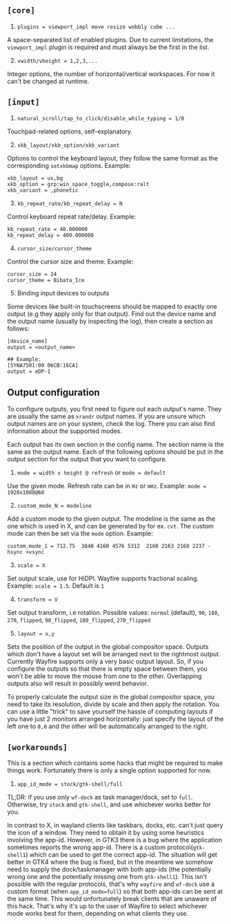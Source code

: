 ## `[core]`

1. `plugins = viewport_impl move resize wobbly cube ...`

A space-separated list of enabled plugins. Due to current limitations, the `viewport_impl` plugin is required and must always be the first in the list.

2. `vwidth/vheight = 1,2,3,...`

Integer options, the number of horizontal/vertical workspaces. For now it can't be changed at runtime.

## `[input]`

1. `natural_scroll/tap_to_click/disable_while_typing = 1/0`

Touchpad-related options, self-explanatory.

2. `xkb_layout/xkb_option/xkb_variant`

Options to control the keyboard layout, they follow the same format as the corresponding `setxkbmap` options. Example:
```
xkb_layout = us,bg
xkb_option = grp:win_space_toggle,compose:ralt
xkb_variant = ,phonetic
```

3. `kb_repeat_rate/kb_repeat_delay = N`

Control keyboard repeat rate/delay. Example:

```
kb_repeat_rate = 40.000000
kb_repeat_delay = 400.000000
```

4. `cursor_size/cursor_theme`

Control the cursor size and theme. Example:
```
cursor_size = 24
cursor_theme = Bibata_Ice
```

5. Binding input devices to outputs

Some devices like built-in touchscreens should be mapped to exactly one output (e.g they apply only for that output). Find out the device name and the output name (usually by inspecting the log), then create a section as follows:

```
[device_name]
output = <output_name>

## Example:
[SYNA7501:00 06CB:16CA]
output = eDP-1
```

## Output configuration

To configure outputs, you first need to figure out each output's name. They are usually the same as `xrandr` output names. If you are unsure which output names are on your system, check the log. There you can also find information about the supported modes.

Each output has its own section in the config name. The section name is the same as the output name. Each of the following options should be put in the output section for the output that you want to configure.

1. `mode = width x height @ refresh` or `mode = default`

Use the given mode. Refresh rate can be in `Hz` or `mHz`. Example: `mode = 1920x1080@60`

2. `custom_mode_N = modeline`

Add a custom mode to the given output. The modeline is the same as the one which is used in X, and can be generated by for ex. `cvt`. The custom mode can then be set via the `mode` option. Example:

```
custom_mode_1 = 712.75  3840 4160 4576 5312  2160 2163 2168 2237 -hsync +vsync
```

3. `scale = X`

Set output scale, use for HiDPI. Wayfire supports fractional scaling. Example: `scale = 1.5`. Default is `1`

4. `transform = V`

Set output transform, i.e rotation. Possible values: `normal` (default), `90`, `180`, `270`, `flipped`, `90_flipped`, `180_flipped`, `270_flipped`

5. `layout = x,y`

Sets the position of the output in the global compositor space. Outputs which don't have a layout set will be arranged next to the rightmost output. Currently Wayfire supports only a very basic output layout. So, if you configure the outputs so that there is empty space between them, you won't be able to move the mouse from one to the other. Overlapping outputs also will result in possibly weird behavior.

To properly calculate the output size in the global compositor space, you need to take its resolution, divide by scale and then apply the rotation. You can use a little "trick" to save yourself the hassle of computing layouts if you have just 2 monitors arranged horizontally: just specify the layout of the left one to `0,0` and the other will be automatically arranged to the right.

## `[workarounds]`

This is a section which contains some hacks that might be required to make things work. Fortunately there is only a single option supported for now.

1. `app_id_mode = stock/gtk-shell/full`

TL;DR: if you use only `wf-dock` as task manager/dock, set to `full`. Otherwise, try `stock` and `gtk-shell`, and use whichever works better for you.

In contrast to X, in wayland clients like taskbars, docks, etc. can't just query the icon of a window. They need to obtain it by using some heuristics involving the app-id. However, in GTK3 there is a bug where the application sometimes reports the wrong app-id. There is a custom protocol(`gtk-shell1`) which can be used to get the correct app-id. The situation will get better in GTK4 where the bug is fixed, but in the meantime we somehow need to supply the dock/taskmanager with both app-ids (the potentially wrong one and the potentially missing one from `gtk-shell1`). This isn't possible with the regular protocols, that's why `wayfire` and `wf-dock` use a custom format (when `app_id_mode=full`) so that both app-ids can be sent at the same time. This would unfortunately break clients that are unaware of this hack. That's why it's up to the user of Wayfire to select whichever mode works best for them, depending on what clients they use.

